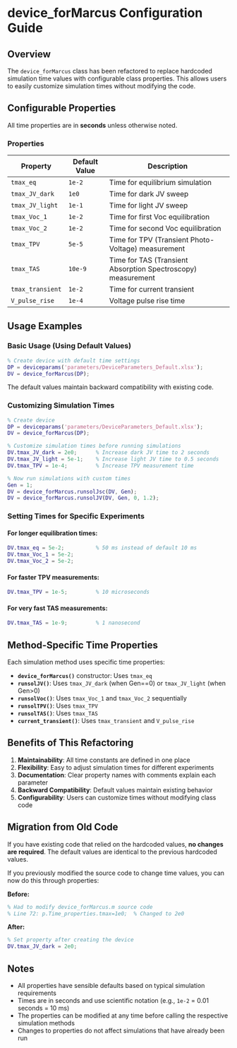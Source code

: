 # device_forMarcus Configuration Guide

## Overview

The `device_forMarcus` class has been refactored to replace hardcoded simulation time values with configurable class properties. This allows users to easily customize simulation times without modifying the code.

## Configurable Properties

All time properties are in **seconds** unless otherwise noted.

### Properties

| Property | Default Value | Description |
|----------|---------------|-------------|
| `tmax_eq` | `1e-2` | Time for equilibrium simulation |
| `tmax_JV_dark` | `1e0` | Time for dark JV sweep |
| `tmax_JV_light` | `1e-1` | Time for light JV sweep |
| `tmax_Voc_1` | `1e-2` | Time for first Voc equilibration |
| `tmax_Voc_2` | `1e-2` | Time for second Voc equilibration |
| `tmax_TPV` | `5e-5` | Time for TPV (Transient Photo-Voltage) measurement |
| `tmax_TAS` | `10e-9` | Time for TAS (Transient Absorption Spectroscopy) measurement |
| `tmax_transient` | `1e-2` | Time for current transient |
| `V_pulse_rise` | `1e-4` | Voltage pulse rise time |

## Usage Examples

### Basic Usage (Using Default Values)

```matlab
% Create device with default time settings
DP = deviceparams('parameters/DeviceParameters_Default.xlsx');
DV = device_forMarcus(DP);
```

The default values maintain backward compatibility with existing code.

### Customizing Simulation Times

```matlab
% Create device
DP = deviceparams('parameters/DeviceParameters_Default.xlsx');
DV = device_forMarcus(DP);

% Customize simulation times before running simulations
DV.tmax_JV_dark = 2e0;      % Increase dark JV time to 2 seconds
DV.tmax_JV_light = 5e-1;    % Increase light JV time to 0.5 seconds
DV.tmax_TPV = 1e-4;         % Increase TPV measurement time

% Now run simulations with custom times
Gen = 1;
DV = device_forMarcus.runsolJsc(DV, Gen);
DV = device_forMarcus.runsolJV(DV, Gen, 0, 1.2);
```

### Setting Times for Specific Experiments

#### For longer equilibration times:
```matlab
DV.tmax_eq = 5e-2;          % 50 ms instead of default 10 ms
DV.tmax_Voc_1 = 5e-2;
DV.tmax_Voc_2 = 5e-2;
```

#### For faster TPV measurements:
```matlab
DV.tmax_TPV = 1e-5;         % 10 microseconds
```

#### For very fast TAS measurements:
```matlab
DV.tmax_TAS = 1e-9;         % 1 nanosecond
```

## Method-Specific Time Properties

Each simulation method uses specific time properties:

- **`device_forMarcus()`** constructor: Uses `tmax_eq`
- **`runsolJV()`**: Uses `tmax_JV_dark` (when Gen==0) or `tmax_JV_light` (when Gen>0)
- **`runsolVoc()`**: Uses `tmax_Voc_1` and `tmax_Voc_2` sequentially
- **`runsolTPV()`**: Uses `tmax_TPV`
- **`runsolTAS()`**: Uses `tmax_TAS`
- **`current_transient()`**: Uses `tmax_transient` and `V_pulse_rise`

## Benefits of This Refactoring

1. **Maintainability**: All time constants are defined in one place
2. **Flexibility**: Easy to adjust simulation times for different experiments
3. **Documentation**: Clear property names with comments explain each parameter
4. **Backward Compatibility**: Default values maintain existing behavior
5. **Configurability**: Users can customize times without modifying class code

## Migration from Old Code

If you have existing code that relied on the hardcoded values, **no changes are required**. The default values are identical to the previous hardcoded values.

If you previously modified the source code to change time values, you can now do this through properties:

**Before:**
```matlab
% Had to modify device_forMarcus.m source code
% Line 72: p.Time_properties.tmax=1e0;  % Changed to 2e0
```

**After:**
```matlab
% Set property after creating the device
DV.tmax_JV_dark = 2e0;
```

## Notes

- All properties have sensible defaults based on typical simulation requirements
- Times are in seconds and use scientific notation (e.g., `1e-2` = 0.01 seconds = 10 ms)
- The properties can be modified at any time before calling the respective simulation methods
- Changes to properties do not affect simulations that have already been run
